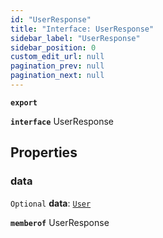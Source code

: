 ```yaml
---
id: "UserResponse"
title: "Interface: UserResponse"
sidebar_label: "UserResponse"
sidebar_position: 0
custom_edit_url: null
pagination_prev: null
pagination_next: null
---
```


**`export`**

**`interface`** UserResponse

## Properties

### data

 `Optional` **data**: [`User`](User.md)

**`memberof`** UserResponse
